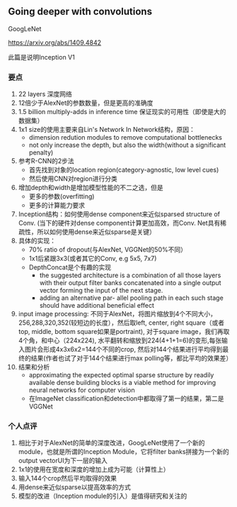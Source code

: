 ## Going deeper with convolutions

GoogLeNet

https://arxiv.org/abs/1409.4842

此篇是说明Inception V1

### 要点

1. 22 layers 深度网络
2. 12倍少于AlexNet的参数数量，但是更高的准确度
3. 1.5 billion multiply-adds in inference time 保证现实的可用性（即使是大的数据集）
4. 1x1 size的使用主要来自Lin's Network In Network结构，原因：
    * dimension redution modules to remove computational bottlenecks
    * not only increase the depth, but also the width(without a significant penalty)
5. 参考R-CNN的2步法
    * 首先找到对象的location region(category-agnostic, low level cues)
    * 然后使用CNN对region进行分类
6. 增加depth和width是增加模型性能的不二之选，但是
    * 更多的参数(overfitting)
    * 更多的计算能力要求
7. Inception结构：如何使用dense component来近似sparsed structure of Conv. (当下的硬件对dense component计算更加高效，而Conv. Net具有稀疏性，所以如何使用dense来近似sparse是关键）
8. 具体的实现：
    * 70% ratio of dropout(与AlexNet, VGGNet的50%不同）
    * 1x1后紧跟3x3(或者其它的Conv, e.g 5x5, 7x7)
    * DepthConcat是个有趣的实现
        -  the suggested architecture is a combination of all those layers with their output filter banks concatenated into a single output vector forming the input of the next stage.
        - adding an alternative par- allel pooling path in each such stage should have additional beneficial effect
9. input image processing: 不同于AlexNet，将图片缩放到4个不同大小，256,288,320,352(较短边的长度），然后取left, center, right square（或者top, middle, bottom square如果是portraint), 对于square image，我们再取4个角，和中心（224x224), 水平翻转和缩放到224(4+1+1=6)的变形,每张输入图片会形成4x3x6x2=144个不同的crop, 然后对144个结果进行平均得到最终的结果(作者也试了对于144个结果进行max polling等，都比平均的效果差）
10. 结果和分析
    * approximating the expected optimal sparse structure by readily available dense building blocks is a viable method for improving neural networks for computer vision
    * 在ImageNet classification和detection中都取得了第一的结果，第二是VGGNet

### 个人点评

1. 相比于对于AlexNet的简单的深度改进，GoogLeNet使用了一个新的module，也就是所谓的Inception Module，它将filter banks拼接为一个新的output vectorUI为下一层的输入
2. 1x1的使用在宽度和深度的增加上成为可能（计算性上）
3. 输入144个crop然后平均取得的效果
4. 用dense来近似sparse以提高效率的方式
5. 模型的改进（Inception module的引入）是值得研究和关注的
